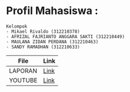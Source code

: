 # Profil Mahasiswa :
```
Kelompok 
- Mikael Rivaldo (312210378)
- AFRIZAL FAJRIANTO ANGGARA SAKTI (312210449)
- MAULANA ZIDAN PERDANA (312210463)
- SANDY RAMADHAN (312210633)
```

| File | Link                              |
| --------   | --------------------------------------------------- |
| LAPORAN  | [Link]() |
| YOUTUBE  | [Link]() |
